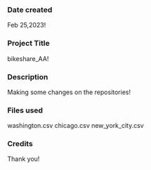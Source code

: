 ### Date created
Feb 25,2023!

### Project Title
bikeshare_AA!

### Description 
Making some changes on the repositories!

### Files used
washington.csv chicago.csv new_york_city.csv 

### Credits
Thank you!

